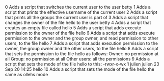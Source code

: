0 Adds a script that switches the current user to the user betty
1 Adds a script that prints the effective username of the current user
2 Adds a script that prints all the groups the current user is part of
3 Adds a script that changes the owner of the file hello to the user betty
4 Adds a script that creates an empty file called hello
5 Adds a script that adds execute permission to the owner of the file hello
6 Adds a script that adds execute permission to the owner and the group owner, and read permission to other users, to the file hello
7 Adds a script that adds execution permission to the owner, the group owner and the other users, to the file hello
8 Adds a script that sets the permission to the file hello as follows:    Owner: no permission at all       Group: no permission at all    Other users: all the permissions
9 Adds a script that sets the mode of the file hello to this:  -rwxr-x-wx 1 julien julien 23 Sep 20 14:25 hello
10 Adds  a script that sets the mode of the file hello the same as ollehs mode

